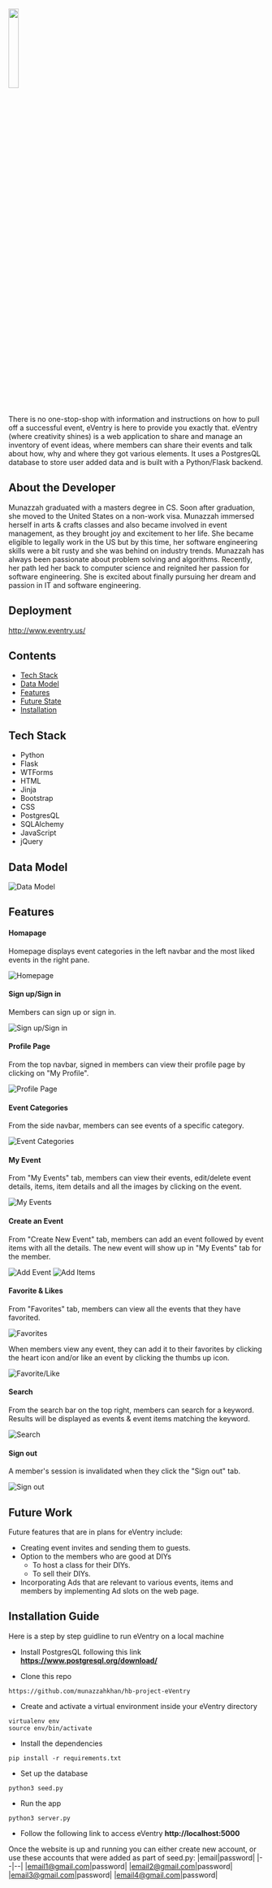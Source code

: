# <img src="https://github.com/munazzahkhan/hb-project-eVentry/blob/master/static/images/logo/logo_gold.png" width="20%">
There is no one-stop-shop with information and instructions on how to pull off a successful event, eVentry is here to provide you exactly that. eVentry (where creativity shines) is a web application to share and manage an inventory of event ideas, where members can share their events and talk about how, why and where they got various elements. It uses a PostgresQL database to store user added data and is built with a Python/Flask backend.

## About the Developer
Munazzah graduated with a masters degree in CS. Soon after graduation, she moved to the United States on a non-work visa. Munazzah immersed herself in arts & crafts classes and also became involved in event management, as they brought joy and excitement to her life.  She became eligible to legally work in the US but by this time, her software engineering skills were a bit rusty and she was behind on industry trends. Munazzah has always been passionate about problem solving and algorithms. Recently, her path led her back to computer science and reignited her passion for software engineering. She is excited about finally pursuing her dream and passion in IT and software engineering.

## Deployment
<n/>http://www.eventry.us/

## Contents
* [Tech Stack](#tech-stack)
* [Data Model](#data-model)
* [Features](#features)
* [Future State](#future)
* [Installation](#installation)

## <a name="tech-stack"></a>Tech Stack
* Python
* Flask
* WTForms
* HTML
* Jinja
* Bootstrap
* CSS
* PostgresQL
* SQLAlchemy
* JavaScript
* jQuery

## <a name="data-model"></a>Data Model

![Data Model](static/images/readme/data_model.png)

## <a name="features"></a>Features

#### Homapage
Homepage displays event categories in the left navbar and the most liked events in the right pane. 

![Homepage](static/images/readme/homepage.png)

#### Sign up/Sign in
Members can sign up or sign in.

![Sign up/Sign in](static/images/readme/signup_signin.gif)

#### Profile Page
From the top navbar, signed in members can view their profile page by clicking on "My Profile".

![Profile Page](static/images/readme/profile_page.png)

#### Event Categories
From the side navbar, members can see events of a specific category.

![Event Categories](static/images/readme/event_categories.gif)

#### My Event
From "My Events" tab, members can view their events, edit/delete event details, items, item details and all the images by clicking on the event.

![My Events](static/images/readme/my_events.gif)

#### Create an Event
From "Create New Event" tab, members can add an event followed by event items with all the details. The new event will show up in "My Events" tab for the member.

![Add Event](static/images/readme/add_event.gif)
![Add Items](static/images/readme/add_items.gif)

#### Favorite & Likes
From "Favorites" tab, members can view all the events that they have favorited.

![Favorites](static/images/readme/favorites.png)

When members view any event, they can add it to their favorites by clicking the heart icon and/or like an event by clicking the thumbs up icon.

![Favorite/Like](static/images/readme/Favourite_like.gif)

#### Search
From the search bar on the top right, members can search for a keyword. Results will be displayed as events & event items matching the keyword.

![Search](static/images/readme/search.gif)

#### Sign out
A member's session is invalidated when they click the "Sign out" tab.

![Sign out](static/images/readme/sign_out.gif)

## <a name="future"></a>Future Work
Future features that are in plans for eVentry include:

* Creating event invites and sending them to guests. 
* Option to the members who are good at DIYs 
  - To host a class for their DIYs.
  - To sell their DIYs.
* Incorporating Ads that are relevant to various events, items and members by implementing Ad slots on the web page.

## <a name="installation"></a>Installation Guide

Here is a step by step guidline to run eVentry on a local machine

* Install PostgresQL following this link **https://www.postgresql.org/download/**

* Clone this repo
```
https://github.com/munazzahkhan/hb-project-eVentry
```
* Create and activate a virtual environment inside your eVentry directory
```
virtualenv env
source env/bin/activate
```
* Install the dependencies
```
pip install -r requirements.txt
```
* Set up the database
```
python3 seed.py
```
* Run the app
```
python3 server.py
```
* Follow the following link to access eVentry
**http://localhost:5000**

Once the website is up and running you can either create new account, or use these accounts that were added as part of seed.py:
|email|password|
|--|--|
|email1@gmail.com|password|
|email2@gmail.com|password|
|email3@gmail.com|password|
|email4@gmail.com|password|
